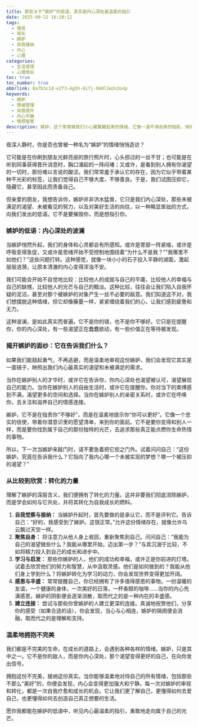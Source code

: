 ```yaml
---
title: 那些关于“嫉妒”的低语，其实是内心深处最温柔的指引
date: 2025-09-22 16:20:12
tags:
  - 情感
  - 成长
  - 嫉妒
  - 自我接纳
  - 内心
  - 心理
categories:
  - 生活感悟
  - 心理成长
toc: true
toc_number: true
abbrlink: 8a7b3c1d-e2f3-4g5h-6i7j-9k0l1m2n3o4p
keywords:
  - 嫉妒
  - 情绪管理
  - 自我提升
  - 内心平静
  - 情感智慧
description: 嫉妒，这个常常被我们小心翼翼藏起来的情绪，它像一道不请自来的暗影，悄悄潜入心底，搅动着平静的湖面。但你有没有想过，或许它并非全然是负面的存在？这篇文章将带你温柔地审视嫉妒，理解它背后的深层含义，并学会如何将这份不安转化为自我成长的动力，最终找到内心的平静与丰盛。
---
```


夜深人静时，你是否也曾被一种名为“嫉妒”的情绪悄悄造访？

它可能是在你刷到朋友光鲜亮丽的旅行照片时，心头掠过的一丝不甘；也可能是在听到同事获得晋升消息时，胸口涌起的一阵闷堵；又或许，是看到别人拥有你渴望的一切时，那份难以言说的酸涩。我们常常羞于承认它的存在，因为它似乎带着某种不光彩的标签，让我们觉得自己不够大度，不够善良。于是，我们试图压抑它，隐藏它，甚至因此而责备自己。

但亲爱的朋友，我想告诉你，嫉妒并非洪水猛兽，它只是我们内心深处，那些未被满足的渴望、未被看见的努力，以及对美好生活的向往，以一种略显笨拙的方式，向我们发出的低语。它不是要摧毁你，而是想指引你。

### 嫉妒的低语：内心深处的波澜

当嫉妒悄然升起，我们的身体和心灵都会有所感知。或许是胃部一阵紧缩，或许是呼吸变得急促，又或许是思绪开始不受控制地围绕着“为什么不是我？”“我哪里不如他们？”这些问题打转。这种感觉，就像一块小小的石子投入平静的湖面，激起层层涟漪，让原本清澈的内心变得浑浊不安。

我们可能会开始不自觉地比较：比较他人的成就与自己的平庸，比较他人的幸福与自己的缺憾，比较他人的光芒与自己的黯淡。这种比较，往往会让我们陷入自我怀疑的泥沼，甚至对那个被嫉妒的对象产生一丝不必要的敌意。我们知道这不对，我们想摆脱这种情绪，但它却像藤蔓一样，紧紧缠绕着我们的心，让我们感到疲惫和无力。

这种波澜，是如此真实而普遍。它不是你的错，也不是你不够好。它只是在提醒你，你的内心深处，有一些渴望正在蠢蠢欲动，有一些价值正在等待被发现。

### 揭开嫉妒的面纱：它在告诉我们什么？

如果我们能鼓起勇气，不再逃避，而是温柔地审视这份嫉妒，我们会发现它其实是一面镜子，映照出我们内心最真实的渴望和未被满足的需求。

当你在嫉妒别人的才华时，或许它在告诉你，你内心深处也渴望被认可，渴望展现自己的能力。当你在嫉妒别人的自由生活时，或许它在提醒你，你对当下的束缚感到不满，渴望更多的空间和选择。当你在嫉妒别人的亲密关系时，或许它在呼唤你，去关注和滋养自己的情感连接。

嫉妒，它不是在指责你“不够好”，而是在温柔地提示你“你可以更好”。它像一个忠实的信使，带着你潜意识里的愿望清单，来到你的面前。它不是要你变得和别人一样，而是要你找到属于自己的那份独特的光芒，去追求那些真正能点燃你生命热情的事物。

所以，下一次当嫉妒来敲门时，请不要急着把它拒之门外。试着问问自己：“这份嫉妒，究竟在告诉我什么？它指向了我内心哪一个未被实现的梦想？哪一个被压抑的渴望？”

### 从比较到欣赏：转化的力量

理解了嫉妒的深层含义，我们便拥有了转化的力量。这并非要我们彻底消除嫉妒，而是学会如何与它共处，并将其转化为自我成长的燃料。

1.  **自我觉察与接纳：** 当嫉妒升起时，首先要做的是承认它，而不是评判它。告诉自己：“好的，我感受到了嫉妒。这很正常。”允许这份情绪存在，就像允许乌云飘过天空一样。
2.  **聚焦自身：** 将注意力从他人身上收回，重新聚焦到自己。问问自己：“我能为自己的渴望做些什么？我能从哪里开始，迈出第一步？”与其沉溺于比较，不如将精力投入到自己的成长和进步中。
3.  **学习与启发：** 那些你嫉妒的人，他们的成功和幸福，或许正是你前进的灯塔。试着去欣赏他们的努力和智慧，从中汲取灵感。他们是如何做到的？我能从他们身上学到什么？将嫉妒转化为学习的动力，你会发现世界变得更加开阔。
4.  **感恩与丰盛：** 常常提醒自己，你已经拥有了许多值得感恩的事物。一份温暖的友谊，一个健康的身体，一次美好的日落，一杯香醇的咖啡……当你的内心充满感恩，嫉妒的阴影便会逐渐消散，取而代之的是一种内在的丰盛感。
5.  **建立连接：** 尝试与那些你曾嫉妒的人建立更深的连接。真诚地祝贺他们，分享你的感受（如果合适的话），你会发现，当心与心相连，嫉妒的隔阂便会消融，取而代之的是理解和支持。

### 温柔地拥抱不完美

我们都是不完美的生命，在成长的道路上，会遇到各种各样的情绪。嫉妒，只是其中之一。它不是你的敌人，而是你内心深处，那个渴望变得更好的自己，在向你发出信号。

拥抱这份不完美，接纳这份真实。当你能够温柔地对待自己的所有情绪，包括那些不那么“美好”的，你便会发现，内心会变得更加强大和宁静。每一次对嫉妒的审视和转化，都是一次自我疗愈和成长的机会。它让我们更了解自己，更懂得如何去爱自己，也更懂得如何去创造自己真正想要的生活。

愿你我都能在嫉妒的低语中，听见内心最温柔的指引，勇敢地走向属于自己的光芒。